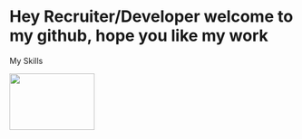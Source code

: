 <h1>Hey Recruiter/Developer welcome to my github, hope you like my work</h1>
<p>My Skills</p>
<div>
  <img src="https://logos-world.net/wp-content/uploads/2023/02/JavaScript-Logo.png" height=100px width=150px/>
</div>
